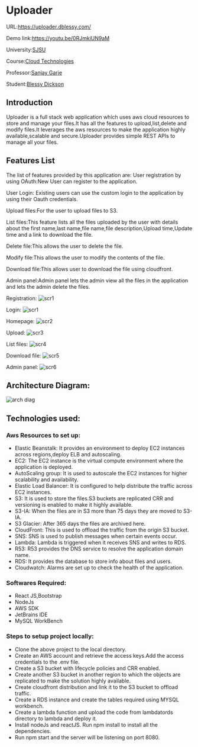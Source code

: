 # Uploader

URL:https://uploader.dblessy.com/

Demo link:https://youtu.be/0RJmkiUN9aM

University:[SJSU](https://www.sjsu.edu/)

Course:[Cloud Technologies](https://catalog.sjsu.edu/)

Professor:[Sanjay Garje](https://www.sjsu.edu/people/sanjay.garje/)

Student:[Blessy Dickson](https://www.linkedin.com/in/blessy-dickson-348a31133)

## Introduction
Uploader is a full stack web application which uses aws cloud resources to store and manage your files.It has all the features to upload,list,delete and modify files.It leverages the aws resources to make the application highly available,scalable and secure.Uploader provides simple REST APIs to manage all your files.

## Features List
The list of features provided by this application are:
User registration by using OAuth:New User can register to the application.

User Login: Existing users can  use the custom login to the application by using their Oauth credentials.

Upload files:For the user to upload files to S3.

List files:This feature lists all the files uploaded by the user with details about the first name,last name,file name,file description,Upload time,Update time and a link to download the file.

Delete file:This allows the user to delete the file.

Modify file:This allows the user to modify the contents of the file.

Download file:This allows user to download the file using cloudfront.

Admin panel:Admin panel lets the admin view all the files in the application and lets the admin delete the files.

Registration:
![scr1](images/reg.png)

Login:
![scr1](images/login.png)

Homepage:
![scr2](images/home.png)

Upload:
![scr3](images/new.png)

List files:
![scr4](images/list.png)

Download file:
![scr5](images/download.png)

Admin panel:
![scr6](images/admin.png)

## Architecture Diagram:

![arch diag](images/arch.jpg)

## Technologies used:
### Aws Resources to set up:
* Elastic Beanstalk: It provides an environment to deploy EC2 instances across regions,deploy ELB and autoscaling.
* EC2: The EC2 instance is the virtual compute environment where the application is deployed.
* AutoScaling group: It is used to autoscale the EC2 instances for higher scalability and availability.
* Elastic Load Balancer: It is configured to help distribute the traffic across EC2 instances.
* S3: It is used to store the files.S3 buckets are replicated CRR and versioning is enabled to make it highly available.
* S3-IA: When the files are in S3 more than 75 days they are moved to S3-IA.
* S3 Glacier: After 365 days the files are archived here.
* CloudFront: This is used to offload the traffic from the origin S3 bucket.
* SNS: SNS is used to publish messages when certain events occur.
* Lambda: Lambda is triggered when it receives SNS and writes to RDS.
* R53: R53 provides the DNS service to resolve the application domain name.
* RDS: It provides the database to store info about files and users.
* Cloudwatch: Alarms are set up to check the health of the application.

### Softwares Required:
* React JS,Bootstrap
* NodeJs
* AWS SDK
* JetBrains IDE
* MySQL WorkBench

### Steps to setup project locally:
* Clone the above project to the local directory.
* Create an AWS account and retrieve the access keys.Add the access credentials to the .env file.
* Create a S3 bucket with lifecycle policies and CRR enabled. 
* Create another S3 bucket in another region to which the objects are replicated to make the solution highly available.
* Create cloudfront distribution and link it to the S3 bucket to offload traffic.
* Create a RDS instance and create the tables required using MYSQL workbench.
* Create a lambda function and upload the code from lambdatords directory to lambda and deploy it.
* Install nodeJs and reactJS. Run npm install to install all the dependencies.
* Run npm start and the server will be listening on port 8080.
